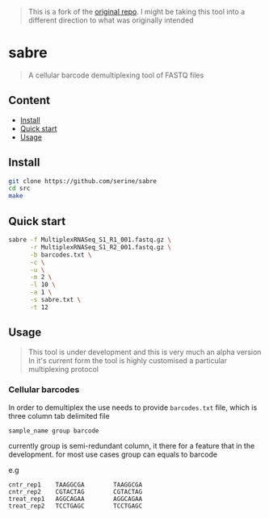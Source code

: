 > This is a fork of the [original repo](https://github.com/najoshi/sabre). I might be taking this tool into a different direction to what was originally intended

# sabre

> A cellular barcode demultiplexing tool of FASTQ files

## Content

- [Install](#install)
- [Quick start](#quick-start)
- [Usage](#usage)

## Install

```BASH
git clone https://github.com/serine/sabre
cd src
make
```

## Quick start

```BASH
sabre -f MultiplexRNASeq_S1_R1_001.fastq.gz \
      -r MultiplexRNASeq_S1_R2_001.fastq.gz \
      -b barcodes.txt \
      -c \
      -u \
      -m 2 \
      -l 10 \
      -a 1 \
      -s sabre.txt \
      -t 12
```

## Usage

> This tool is under development and this is very much an alpha version
> In it's current form the tool is highly customised a particular multiplexing protocol

### Cellular barcodes

In order to demultiplex the use needs to provide `barcodes.txt` file, which is three column tab delimited file

```
sample_name group barcode
```

currently group is semi-redundant column, it there for a feature that in the development. for most use cases group can equals to barcode

e.g

```
cntr_rep1    TAAGGCGA        TAAGGCGA
cntr_rep2    CGTACTAG        CGTACTAG
treat_rep1   AGGCAGAA        AGGCAGAA
treat_rep2   TCCTGAGC        TCCTGAGC
```
